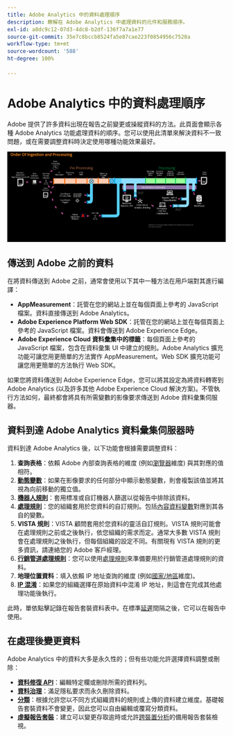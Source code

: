 ```yaml
---
title: Adobe Analytics 中的資料處理順序
description: 瞭解在 Adobe Analytics 中處理資料的元件和服務順序。
exl-id: a8dc9c12-07d3-4dc8-b2df-136f7a7a1e77
source-git-commit: 35e7c8bccb8524fa5e87cae223f0854956c7528a
workflow-type: tm+mt
source-wordcount: '588'
ht-degree: 100%

---
```


# Adobe Analytics 中的資料處理順序

Adobe 提供了許多資料出現在報告之前變更或操縱資料的方法。此頁面會顯示各種 Adobe Analytics 功能處理資料的順序。您可以使用此清單來解決資料不一致問題，或在需要調整資料時決定使用哪種功能效果最好。

![處理順序](assets/processing-order.png)

## 傳送到 Adobe 之前的資料

在將資料傳送到 Adobe 之前，通常會使用以下其中一種方法在用戶端對其進行編譯：

* **AppMeasurement**：託管在您的網站上並在每個頁面上參考的 JavaScript 檔案。資料直接傳送到 Adobe Analytics。
* **Adobe Experience Platform Web SDK**：託管在您的網站上並在每個頁面上參考的 JavaScript 檔案。資料會傳送到 Adobe Experience Edge。
* **Adobe Experience Cloud 資料彙集中的標籤**：每個頁面上參考的 JavaScript 檔案，包含在資料彙集 UI 中建立的規則。Adobe Analytics 擴充功能可讓您用更簡單的方法實作 AppMeasurement。Web SDK 擴充功能可讓您用更簡單的方法執行 Web SDK。

如果您將資料傳送到 Adobe Experience Edge，您可以將其設定為將資料轉寄到 Adobe Analytics (以及許多其他 Adobe Experience Cloud 解決方案)。不管執行方法如何，最終都會將具有所需變數的影像要求傳送到 Adobe 資料彙集伺服器。

## 資料到達 Adobe Analytics 資料彙集伺服器時

資料到達 Adobe Analytics 後，以下功能會根據需要調整資料：

1. **查詢表格**：依賴 Adobe 內部查詢表格的維度 (例如[瀏覽器](/help/components/dimensions/browser.md)維度) 與其對應的值相符。
2. [**動態變數**](/help/implement/vars/page-vars/dynamic-variables.md)：如果在影像要求的任何部分中顯示動態變數，則會複製該值並將其視為向前移動的獨立值。
3. [**機器人規則**](/help/admin/admin/bot-removal/bot-rules.md)：套用標准或自訂機器人篩選以從報告中排除該資料。
4. [**處理規則**](/help/admin/admin/c-manage-report-suites/c-edit-report-suites/general/c-processing-rules/processing-rules.md)：您的組織套用於您資料的自訂規則。包括[內容資料變數](/help/implement/vars/page-vars/contextdata.md)對應到其各自的變數。
5. **VISTA 規則**：VISTA 顧問套用於您資料的靈活自訂規則。VISTA 規則可能會在處理規則之前或之後執行，依您組織的需求而定。通常大多數 VISTA 規則會在處理規則之後執行，但每個組織的設定不同。有關現有 VISTA 規則的更多資訊，請連絡您的 Adobe 客戶經理。
6. [**行銷管道處理規則**](/help/components/c-marketing-channels/c-rules.md)：您可以使用[處理規則](/help/admin/admin/c-manage-report-suites/c-edit-report-suites/general/c-processing-rules/processing-rules.md)來準備要用於行銷管道處理規則的資料。
7. **地理位置資料**：填入依賴 IP 地址查詢的維度 (例如[國家/地區](/help/components/dimensions/countries.md)維度)。
8. [**IP 混淆**](/help/admin/admin/c-manage-report-suites/c-edit-report-suites/general/general-acct-settings-admin.md)：如果您的組織選擇在原始資料中混淆 IP 地址，則這會在完成其他處理功能後執行。

此時，單依點擊記錄在報告套裝資料表中。在標準[延遲](latency.md)間隔之後，它可以在報告中使用。

## 在處理後變更資料

Adobe Analytics 中的資料大多是永久性的；但有些功能允許選擇資料調整或刪除：

* [**資料修復 API**](https://developer.adobe.com/analytics-apis/docs/2.0/guides/endpoints/data-repair/)：編輯特定欄或刪除所需的資料列。
* [**資料治理**](/help/admin/c-data-governance/an-gdpr-workflow.md)：滿足隱私要求而永久刪除資料。
* [**分類**](/help/components/classifications/c-classifications.md)：根據允許您以不同方式組織資料的規則或上傳的資料建立維度。基礎報告套裝資料不會變更，因此您可以自由編輯或覆寫分類資料。
* [**虛擬報告套裝**](/help/components/vrs/vrs-about.md)：建立可以變更存取逾時或允許[跨裝置分析](/help/components/cda/overview.md)的備用報告套裝檢視。
